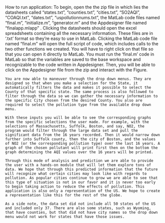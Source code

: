 How to run application:
	To begin, open the the zip file in which lies the datasheets called “states.txt”, “counties.txt”,  “cities.txt”, “SO2AQI”, “COAQI.txt”, “dates.txt”,  “uspollutionnums.txt”, the MatLab code files named “final.m”, “initialize.m”, “generator.m” and the Appdesigner file named “finalapp.mlapp” . Clicking the datasheets should open the excel spreadsheets containing all the necessary information. These files are in ‘.txt’ format so they’re easy to use in MatLab. Clicking the MatLab code file named “final.m” will open the full script of code, which includes calls to the two other functions we created. You will have to right click on that file so that you can open it directly to MatLab. You must run the ‘final.m’ code in MatLab so that the variables are saved to the base workspace and recognizable to the code written in Appdesigner. Then, you will be able to click on the Appdesigner file from the zip and interact with the Figure.
	
	You are now able to maneuver through the drop down menus. They are designed so that when you make a selection for the State, it automatically filters the data and makes it possible to select the County of that specific state. The same process is also followed to filter through the data so we can gather the necessary information to the specific City chosen from the desired County. You also are required to select the pollution type from the available drop down menu.
	
	With these inputs you will be able to see the corresponding graphs from the specific selections the user made. For example, with the selections of Massachusetts, Suffolk, Boston, and say, NO2, the program would filter through the large data set and pull the significant data from the 16 years recorded. Then it would narrow down further into Suffolk county, then the city of Boston, and the values of NO2 (or the corresponding pollution type) over the last 16 years. A graph of the chosen pollutant will print first then on the bottom the graph determining the AQI values over the 16 years will be printed.
	
	Through this mode of analysis and prediction we are able to provide the user with a hands-on module that will let them explore tons of data. We hope that through this predicted information that the future will recognize what certain cities may look like with regards to pollution. As popular cities continue to grow we are able to see that this type of situation is not in our favor and it is never too early to begin taking action to reduce the effects of pollution. This application is also only a representation of the US. We hope to create a representation like this for the rest of the globe.
	
	As a side note, the data set did not include all 50 states of the US and included only 37. There are also some states, such as Wyoming, that have counties, but that did not have city names so the drop down menu would not work for states that have those issues. 

